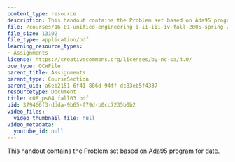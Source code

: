 ```yaml
---
content_type: resource
description: This handout contains the Problem set based on Ada95 program for date.
file: /courses/16-01-unified-engineering-i-ii-iii-iv-fall-2005-spring-2006/379466f3ddda9b65f79db0cc7235b0b2_c08_ps04_fall03.pdf
file_size: 13102
file_type: application/pdf
learning_resource_types:
- Assignments
license: https://creativecommons.org/licenses/by-nc-sa/4.0/
ocw_type: OCWFile
parent_title: Assignments
parent_type: CourseSection
parent_uid: a6eb2151-6f41-806d-94ff-dc83eb5f4337
resourcetype: Document
title: c08_ps04_fall03.pdf
uid: 379466f3-ddda-9b65-f79d-b0cc7235b0b2
video_files:
  video_thumbnail_file: null
video_metadata:
  youtube_id: null
---
```

This handout contains the Problem set based on Ada95 program for date.